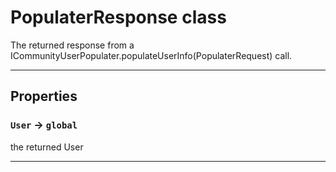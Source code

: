 # PopulaterResponse class

The returned response from a ICommunityUserPopulater.populateUserInfo(PopulaterRequest) call.

---
## Properties

### `User` → `global`

the returned User

---
